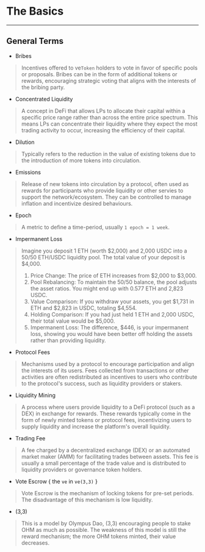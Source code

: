 # The Basics

---

## General Terms

* Bribes
> Incentives offered to ve`Token` holders to vote in favor of specific pools or proposals. Bribes can be in the form of additional tokens or rewards, encouraging strategic voting that aligns with the interests of the bribing party.

* Concentrated Liquidity
> A concept in DeFi that allows LPs to allocate their capital within a specific price range rather than across the entire price spectrum. This means LPs can concentrate their liquidity where they expect the most trading activity to occur, increasing the efficiency of their capital.

* Dilution
> Typically refers to the reduction in the value of existing tokens due to the introduction of more tokens into circulation.

* Emissions
> Release of new tokens into circulation by a protocol, often used as rewards for participants who provide liquidity or other servies to support the network/ecosystem. They can be controlled to manage inflation and incentivize desired behaviours.

* Epoch
> A metric to define a time-period, usually `1 epoch = 1 week`.

* Impermanent Loss
> Imagine you deposit 1 ETH (worth $2,000) and 2,000 USDC into a 50/50 ETH/USDC liquidity pool. The total value of your deposit is $4,000.
>
> 1.  Price Change: The price of ETH increases from $2,000 to $3,000.
> 2.  Pool Rebalancing: To maintain the 50/50 balance, the pool adjusts the asset ratios. You might end up with 0.577 ETH and 2,823 USDC.
> 3.  Value Comparison: If you withdraw your assets, you get $1,731 in ETH and $2,823 in USDC, totaling $4,554.
> 4.  Holding Comparison: If you had just held 1 ETH and 2,000 USDC, their total value would be $5,000.
> 5.  Impermanent Loss: The difference, $446, is your impermanent loss, showing you would have been better off holding the assets rather than providing liquidity.

* Protocol Fees
> Mechanisms used by a protocol to encourage participation and align the interests of its users. Fees collected from transactions or other activities are often redistributed as incentives to users who contribute to the protocol's success, such as liquidity providers or stakers.

* Liquidity Mining
> A process where users provide liquidity to a DeFi protocol (such as a DEX) in exchange for rewards. These rewards typically come in the form of newly minted tokens or protocol fees, incentivizing users to supply liquidity and increase the platform's overall liquidity.

* Trading Fee
> A fee charged by a decentralized exchange (DEX) or an automated market maker (AMM) for facilitating trades between assets. This fee is usually a small percentage of the trade value and is distributed to liquidity providers or governance token holders.

* Vote Escrow { the `ve` in `ve(3,3)` }
> Vote Escrow is the mechanism of locking tokens for pre-set periods. The disadvantage of this mechanism is low liquidity.

* (3,3)
> This is a model by Olympus Dao, (3,3) encouraging people to stake OHM as much as possible. The weakness of this model is still the reward mechanism; the more OHM tokens minted, their value decreases.
